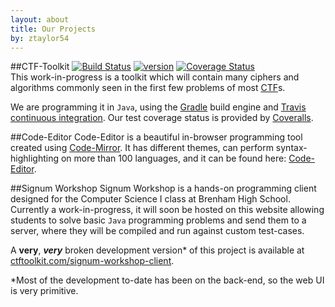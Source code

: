 ```yaml
---
layout: about
title: Our Projects
by: ztaylor54
---
```

<style>
		ul li {
			list-style-type: circle;
		}
		h1 {
		  margin-top: 10px;
		  text-align: center;
		}
		h2, h3, h5, h6 {
		  text-align: left;
			margin-top: 10px;
		}
		h4 {
    			margin-top: 10px;
    			font-size: 200%;
    			margin-bottom: 10px;
    			text-align: center;
		}
		table {
			margin: 0 auto;
		}
</style>
##CTF-Toolkit [![Build Status](https://travis-ci.org/ztaylor54/CTF-Toolkit.svg?branch=master)](https://travis-ci.org/ztaylor54/CTF-Toolkit)   [![version](https://badge.fury.io/gh/ztaylor54%2FCTF-Toolkit.svg)](http://badge.fury.io/for/gh/ztaylor54/CTF-Toolkit)  [![Coverage Status](https://coveralls.io/repos/ztaylor54/CTF-Toolkit/badge.svg?branch=master&service=github)](https://coveralls.io/github/ztaylor54/CTF-Toolkit?branch=master)  
This work-in-progress is a toolkit which will contain many ciphers and algorithms commonly seen in the first few problems of most [CTF](https://ctftime.org/)s.  

We are programming it in `Java`, using the [Gradle](http://gradle.org/) build engine and [Travis](https://travis-ci.org/) [continuous integration](https://en.wikipedia.org/wiki/Continuous_integration). Our test coverage status is provided by [Coveralls](https://coveralls.io/).

##Code-Editor
Code-Editor is a beautiful in-browser programming tool created using [Code-Mirror](https://codemirror.net/). It has different themes, can perform syntax-highlighting on more than 100 languages, and it can be found here: [Code-Editor](http://ztaylor54.github.io/code-editor/#base16-dark).  

##Signum Workshop
Signum Workshop is a hands-on programming client designed for the Computer Science I class at Brenham High School. Currently a work-in-progress, it will soon be hosted on this website allowing students to solve basic `Java` programming problems and send them to a server, where they will be compiled and run against custom test-cases.  

A **very**, ***very*** broken development version* of this project is available at [ctftoolkit.com/signum-workshop-client](http://www.ctftoolkit.com/signum-workshop-client).  

*Most of the development to-date has been on the back-end, so the web UI is very primitive.
